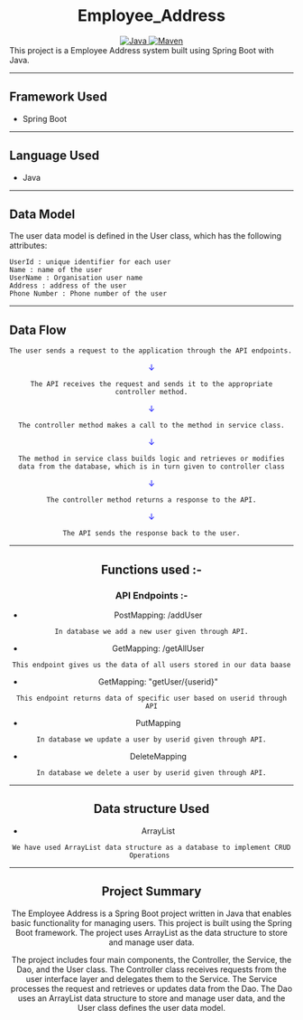 <center>
<h1> Employee_Address </h1>
</center>
<center>
<a href="Java url">
    <img alt="Java" src="https://img.shields.io/badge/Java->=8-darkblue.svg" />
</a>
<a href="Maven url" >
    <img alt="Maven" src="https://img.shields.io/badge/maven-3.0.5-brightgreen.svg" />
</a>
</center>
This project is a Employee Address system built using Spring Boot with Java.

---

## Framework Used
* Spring Boot

---

## Language Used
* Java

---

## Data Model

The user data model is defined in the User class, which has the following attributes:
```
UserId : unique identifier for each user
Name : name of the user
UserName : Organisation user name
Address : address of the user
Phone Number : Phone number of the user
```

---

## Data Flow

```
The user sends a request to the application through the API endpoints.
```
<center>
<font color="blue">
&#8595;</font>
<center>

```
The API receives the request and sends it to the appropriate controller method.
```
<center>
<font color="blue">
&#8595;</font>
<center>

```
The controller method makes a call to the method in service class.
```
<center>
<font color="blue">
&#8595;</font>
<center>

```
The method in service class builds logic and retrieves or modifies data from the database, which is in turn given to controller class
```

<center>
<font color="blue">
&#8595;</font>
<center>

```
The controller method returns a response to the API.
```
<center>
<font color="blue">
&#8595;</font>
<center>

```
The API sends the response back to the user.
```

---

## Functions used :-

### API Endpoints :-


* PostMapping: /addUser
```
In database we add a new user given through API.
```

* GetMapping: /getAllUser
```
This endpoint gives us the data of all users stored in our data baase
```

* GetMapping: "getUser/{userid}"
```
This endpoint returns data of specific user based on userid through API
```

* PutMapping
```
In database we update a user by userid given through API.
```

* DeleteMapping
```
In database we delete a user by userid given through API.
```

---

## Data structure Used
* ArrayList
```
We have used ArrayList data structure as a database to implement CRUD Operations 
```
---

## Project Summary

The Employee Address is a Spring Boot project written in Java that enables basic functionality for managing users. This project is built using the Spring Boot framework. The project uses ArrayList as the data structure to store and manage user data.

The project includes four main components, the Controller, the Service, the Dao, and the User class. The Controller class receives requests from the user interface layer and delegates them to the Service. The Service processes the request and retrieves or updates data from the Dao. The Dao uses an ArrayList data structure to store and manage user data, and the User class defines the user data model.
